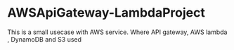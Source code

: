 # AWSApiGateway-LambdaProject
This is a small usecase with AWS service. Where API gateway, AWS lambda , DynamoDB and S3 used 

